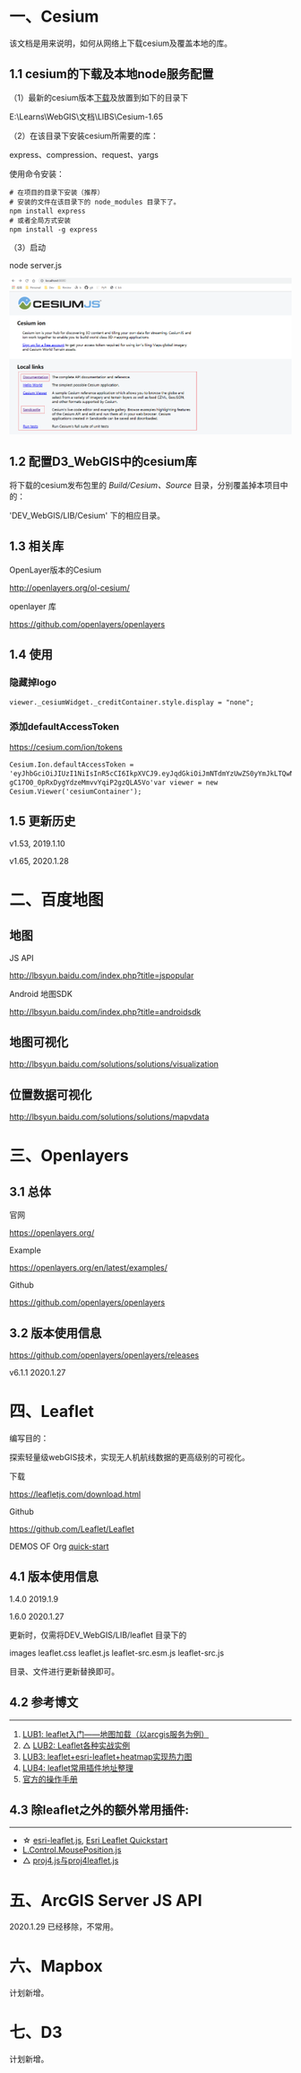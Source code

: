 # 一、Cesium



该文档是用来说明，如何从网络上下载cesium及覆盖本地的库。



## 1.1 cesium的下载及本地node服务配置

（1）最新的cesium版本[下载](https://cesium.com/downloads/)及放置到如下的目录下

E:\Learns\WebGIS\文档\LIBS\Cesium-1.65

（2）在该目录下安装cesium所需要的库：

express、compression、request、yargs

使用命令安装：

```
# 在项目的目录下安装（推荐）
# 安装的文件在该目录下的 node_modules 目录下了。
npm install express
# 或者全局方式安装
npm install -g express
```

（3）启动

node  server.js


![cesium_1](Docs\imgs\cesium_1.png)



## 1.2 配置D3_WebGIS中的cesium库

将下载的cesium发布包里的 *Build/Cesium、Source* 目录，分别覆盖掉本项目中的：

'DEV_WebGIS/LIB/Cesium' 下的相应目录。





## 1.3 相关库

OpenLayer版本的Cesium

http://openlayers.org/ol-cesium/


openlayer 库

https://github.com/openlayers/openlayers





## 1.4 使用

### 隐藏掉logo

```
viewer._cesiumWidget._creditContainer.style.display = "none";
```

### 添加defaultAccessToken

 https://cesium.com/ion/tokens 

```
Cesium.Ion.defaultAccessToken = 'eyJhbGciOiJIUzI1NiIsInR5cCI6IkpXVCJ9.eyJqdGkiOiJmNTdmYzUwZS0yYmJkLTQwNTQtYjk3OC01NDQ4ODhlZmFjZmEiLCJpZCI6NjY4Mywic2NvcGVzIjpbImFzbCIsImFzciIsImFzdyIsImdjIl0sImlhdCI6MTU0NzEyNjAyMX0.9C_6xLe-gC17O0_0pRxDygYdzeMmvvYqiP2gzQLA5Vo'var viewer = new Cesium.Viewer('cesiumContainer');
```



## 1.5 更新历史

v1.53, 2019.1.10

v1.65, 2020.1.28





# 二、百度地图

## 地图

 JS API

http://lbsyun.baidu.com/index.php?title=jspopular 

 Android 地图SDK 

 http://lbsyun.baidu.com/index.php?title=androidsdk 

##  地图可视化 

 http://lbsyun.baidu.com/solutions/solutions/visualization 

## 位置数据可视化

 http://lbsyun.baidu.com/solutions/solutions/mapvdata 





# 三、Openlayers

## 3.1 总体

官网

 https://openlayers.org/ 

Example

 https://openlayers.org/en/latest/examples/ 

Github

 https://github.com/openlayers/openlayers 





## 3.2 版本使用信息

 https://github.com/openlayers/openlayers/releases 



v6.1.1	2020.1.27

















# 四、Leaflet

编写目的：

探索轻量级webGIS技术，实现无人机航线数据的更高级别的可视化。



下载

 https://leafletjs.com/download.html 

Github

 https://github.com/Leaflet/Leaflet 



DEMOS OF Org  [quick-start](https://leafletjs.com/examples/quick-start/)



## 4.1 版本使用信息

1.4.0  2019.1.9

1.6.0  2020.1.27



更新时，仅需将DEV_WebGIS/LIB/leaflet 目录下的

images
leaflet.css
leaflet.js
leaflet-src.esm.js
leaflet-src.js

目录、文件进行更新替换即可。




## 4.2 参考博文
***
1. [LUB1: leaflet入门——地图加载（以arcgis服务为例）](https://blog.csdn.net/u012320231/article/details/81905986)<br/>
2. △ [LUB2: Leaflet各种实战实例](https://blog.csdn.net/wypersist/article/details/80523721)<br/>
3. [LUB3: leaflet+esri-leaflet+heatmap实现热力图](https://www.cnblogs.com/mengjiaxing/p/7766924.html)<br/>
4. [LUB4: leaflet常用插件地址整理](https://blog.csdn.net/yangdengxian/article/details/79954827)
5. [官方的操作手册](https://leafletjs.com/reference-1.4.0.html#path)



## 4.3 除leaflet之外的额外常用插件:
___
* ☆ [esri-leaflet.js](https://esri.github.io/esri-leaflet/),  [Esri Leaflet Quickstart]( https://esri.github.io/esri-leaflet/examples/)<br/>
* [L.Control.MousePosition.js](https://github.com/ardhi/Leaflet.MousePosition)<br/>
* △ [proj4.js与proj4leaflet.js](https://github.com/kartena/Proj4Leaflet)<br/>







# 五、ArcGIS Server JS API

2020.1.29 已经移除，不常用。



# 六、Mapbox
计划新增。



# 七、D3
计划新增。


















